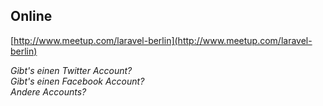 ## Online

[http://www.meetup.com/laravel-berlin](http://www.meetup.com/laravel-berlin)


*Gibt's einen Twitter Account?*  
*Gibt's einen Facebook Account?*  
*Andere Accounts?*

